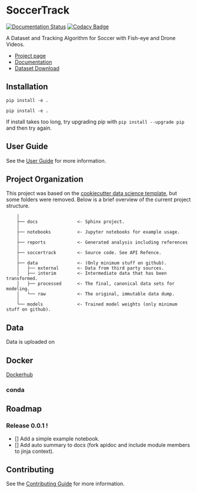 # SoccerTrack
[![Documentation Status](https://readthedocs.org/projects/soccertrack/badge/?version=latest)](https://soccertrack.readthedocs.io/en/latest/?badge=latest) [![Codacy Badge](https://app.codacy.com/project/badge/Grade/b121ddfb4e244b6d88096840bdcfa1a2)](https://www.codacy.com/gh/AtomScott/SoccerTrack/dashboard?utm_source=github.com&amp;utm_medium=referral&amp;utm_content=AtomScott/SoccerTrack&amp;utm_campaign=Badge_Grade)


A Dataset and Tracking Algorithm for Soccer with Fish-eye and Drone Videos.


* [Project page](https://atomscott.github.io/SoccerTrack/)
* [Documentation]()
* [Dataset Download](https://atomscott.github.io/SoccerTrack/#download)

## Installation

```
pip install -e .
```

```
pip install -e .
```

If install takes too long, try upgrading pip with `pip install --upgrade pip` and then try again.
## User Guide

See the [User Guide](https://soccertrack.readthedocs.io/en/latest/user_guide.html) for more information.

## Project Organization

This project was based on the [cookiecutter data science template](https://drivendata.github.io/cookiecutter-data-science/), but some folders were removed. Below is a brief overview of the current project structure. 

```
    │
    ├── docs               <- Sphinx project.
    │
    ├── notebooks          <- Jupyter notebooks for example usage.
    │
    ├── reports            <- Generated analysis including references
    │
    ├── soccertrack        <- Source code. See API Refence.
    │
    ├── data               <- (Only minimum stuff on github).
    │   ├── external       <- Data from third party sources.
    │   ├── interim        <- Intermediate data that has been transformed.
    │   ├── processed      <- The final, canonical data sets for modeling.
    │   └── raw            <- The original, immutable data dump.
    │
    └── models             <- Trained model weights (only minimum stuff on github).
```
## Data

Data is uploaded on 

## Docker

[Dockerhub](https://hub.docker.com/repository/docker/atomscott/soccertrack)

### conda


## Roadmap

### Release 0.0.1 !

* [] Add a simple example notebook.
* [] Add auto summary to docs (fork apidoc and include module members to jinja context).


## Contributing

See the [Contributing Guide](https://soccertrack.readthedocs.io/en/latest/contributing.html) for more information.
